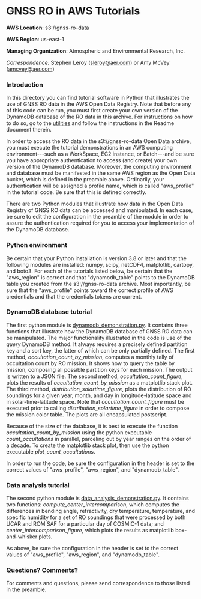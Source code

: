 GNSS RO in AWS Tutorials
============================================

**AWS Location**: s3://gnss-ro-data

**AWS Region**: us-east-1  

**Managing Organization**: Atmospheric and Environmental Research, Inc.

*Correspondence:* Stephen Leroy (sleroy@aer.com) or Amy McVey (amcvey@aer.com)


### Introduction

In this directory you can find tutorial software in Python that illustrates
the use of GNSS RO data in the AWS Open Data Registry. Note that before any 
of this code can be run, you must first create your own version of the 
DynamoDB database of the RO data in this archive. For instructions on how 
to do so, go to the [utilities](http://github.com/gnss-ro/aws-opendata/tree/master/utilities) 
and follow the instructions in the Readme document therein. 

In order to access the RO data in the s3://gnss-ro-data Open Data 
archive, you must execute the tutorial demonstrations in an AWS computing 
environment---such as a WorkSpace, EC2 instance, or Batch---and be sure 
you have appropriate authentication to access (and create) your own version 
of the DynamoDB database. Moreover, the computing environment and database 
must be manifested in the same AWS region as the Open Data bucket, which is 
defined in the preamble above. Ordinarily, your authentication will be 
assigned a profile name, which is called "aws_profile" in the tutorial code. 
Be sure that this is defined correctly. 

There are two Python modules that illustrate how data in the Open Data
Registry of GNSS RO data can be accessed and manipulated. In each case,
be sure to edit the configuration in the preamble of the module in order to
assure the authentication required for you to access your implementation of
the DynamoDB database.

### Python environment

Be certain that your Python installation is version 3.8 or later 
and that the following modules are installed: numpy, scipy, netCDF4, 
matplotlib, cartopy, and boto3. For each of the tutorials listed below, 
be certain that the "aws_region" is correct and that "dynamodb_table" 
points to the DynamoDB table you created from the s3://gnss-ro-data 
archive. Most importantly, be sure that the "aws_profile" points toward 
the correct profile of AWS credentials and that the credentials tokens 
are current. 

### DynamoDB database tutorial

The first python module is 
[dynamodb_demonstration.py](http://github.com/gnss-ro/aws-opendata/blob/master/tutorials/dynamodb_demonstration.py). 
It contains three
functions that illustrate how the DynamoDB database of GNSS RO data can be
manipulated. The major functionality illustrated in the code is use of the
*query* DynamoDB method. It always requires a precisely defined partition
key and a sort key, the latter of which can be only partially defined. The 
first method, *occultation_count_by_mission*, computes a monthly tally of 
occultation count by RO mission. It shows how to query the table by mission, 
composing all possible partition keys for each mission. The output is 
written to a JSON file. The second method, *occultation_count_figure*, plots 
the results of *occultation_count_by_mission* as a matplotlib stack plot. 
The third method, *distribution_solartime_figure*, plots the distribution of 
RO soundings for a given year, month, and day in longitude-latitude space 
and in solar-time-latitude space. Note that *occultation_count_figure* must
be executed prior to calling *distribution_solartime_figure* in order to
compose the mission color table. The plots are all encapsulated postscript.

Because of the size of the database, it is best to execute the function 
*occultation_count_by_mission* using the python executable *count_occultations* 
in parallel, parceling out by year ranges on the order of a decade. To 
create the matplotlib stack plot, then use the python executable 
*plot_count_occultations*. 

In order to run the code, be sure the configuration in the header is set to 
the correct values of "aws_profile", "aws_region", and "dynamodb_table". 

### Data analysis tutorial

The second python module is 
[data_analysis_demonstration.py](http://github.com/gnss-ro/aws-opendata/blob/master/tutorials/data_analysis_demonstration.py). 
It contains
two functions: *compute_center_intercomparison*, which computes the
differences in bending angle, refractivity, dry temperature, temperature,
and specific humidity for a set of RO soundings that were processed by
both UCAR and ROM SAF for a particular day of COSMIC-1 data; and
*center_intercomparison_figure*, which plots the results as matplotlib
box-and-whisker plots.

As above, be sure the configuration in the header is set to the correct 
values of "aws_profile", "aws_region", and "dynamodb_table". 

### Questions? Comments? 

For comments and questions, please send correspondence to those listed 
in the preamble. 

